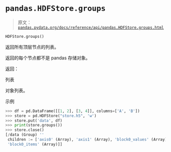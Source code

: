 # `pandas.HDFStore.groups`

> 原文：[`pandas.pydata.org/docs/reference/api/pandas.HDFStore.groups.html`](https://pandas.pydata.org/docs/reference/api/pandas.HDFStore.groups.html)

```py
HDFStore.groups()
```

返回所有顶层节点的列表。

返回的每个节点都不是 pandas 存储对象。

返回：

列表

对象列表。

示例

```py
>>> df = pd.DataFrame([[1, 2], [3, 4]], columns=['A', 'B'])
>>> store = pd.HDFStore("store.h5", 'w')  
>>> store.put('data', df)  
>>> print(store.groups())  
>>> store.close()  
[/data (Group) ''
 children := ['axis0' (Array), 'axis1' (Array), 'block0_values' (Array),
 'block0_items' (Array)]] 
```
